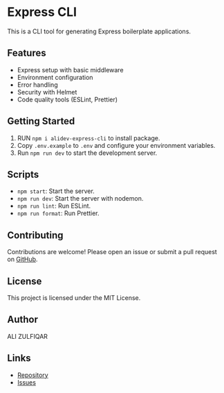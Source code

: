 # Express CLI

This is a CLI tool for generating Express boilerplate applications.

## Features

- Express setup with basic middleware
- Environment configuration
- Error handling
- Security with Helmet
- Code quality tools (ESLint, Prettier)

## Getting Started

1. RUN `npm i alidev-express-cli` to install package.
2. Copy `.env.example` to `.env` and configure your environment variables.
3. Run `npm run dev` to start the development server.

## Scripts

- `npm start`: Start the server.
- `npm run dev`: Start the server with nodemon.
- `npm run lint`: Run ESLint.
- `npm run format`: Run Prettier.

## Contributing

Contributions are welcome! Please open an issue or submit a pull request on [GitHub](https://github.com/alimalikali/express-cli).

## License

This project is licensed under the MIT License.

## Author

ALI ZULFIQAR

## Links

- [Repository](https://github.com/alimalikali/express-cli)
- [Issues](https://github.com/alimalikali/express-cli/issues) 